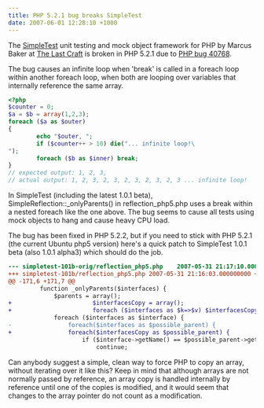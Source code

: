 ```yaml
---
title: PHP 5.2.1 bug breaks SimpleTest
date: 2007-06-01 12:28:10 +1000
---
```


The <a href="http://simpletest.sourceforge.net/">SimpleTest</a> unit testing and mock object framework for PHP by Marcus Baker at <a href="http://www.lastcraft.com/simple_test.php">The Last Craft</a> is broken in PHP 5.2.1 due to <a href="http://bugs.php.net/bug.php?id=40768">PHP bug 40768</a>.

The bug causes an infinite loop when 'break' is called in a foreach loop within another foreach loop, when both are looping over variables that internally reference the same array.

```php
<?php
$counter = 0;
$a = $b = array(1,2,3); 
foreach ($a as $outer)
{
        echo "$outer, ";
        if ($counter++ > 10) die("... infinite loop!\
");
        foreach ($b as $inner) break;
}
// expected output: 1, 2, 3,
// actual output: 1, 2, 3, 2, 3, 2, 3, 2, 3, 2, 3 ... infinite loop!
```

In SimpleTest (including the latest 1.0.1 beta), SimpleReflection::_onlyParents() in reflection_php5.php uses a break within a nested foreach like the one above.  The bug seems to cause all tests using mock objects to hang and cause heavy CPU load.

The bug has been fixed in PHP 5.2.2, but if you need to stick with PHP 5.2.1 (the current Ubuntu php5 version) here's a quick patch to SimpleTest 1.0.1 beta (also 1.0.1 alpha3) which should do the job.</p>

```diff
--- simpletest-101b-orig/reflection_php5.php    2007-05-31 21:17:10.000000000 +1000
+++ simpletest-101b/reflection_php5.php 2007-05-31 21:16:03.000000000 +1000
@@ -171,6 +171,7 @@
         function _onlyParents($interfaces) {
             $parents = array();
+                       $interfacesCopy = array();
+                       foreach ($interfaces as $k=>$v) $interfacesCopy[$k] = $v;
             foreach ($interfaces as $interface) {
-                foreach($interfaces as $possible_parent) {
+                foreach($interfacesCopy as $possible_parent) {
                     if ($interface->getName() == $possible_parent->getName()) {
                         continue;
```

Can anybody suggest a simple, clean way to force PHP to copy an array, without iterating over it like this? Keep in mind that although arrays are not normally passed by reference, an array copy is handled internally by reference until one of the copies is modified, and it would seem that changes to the array pointer do not count as a modification.
